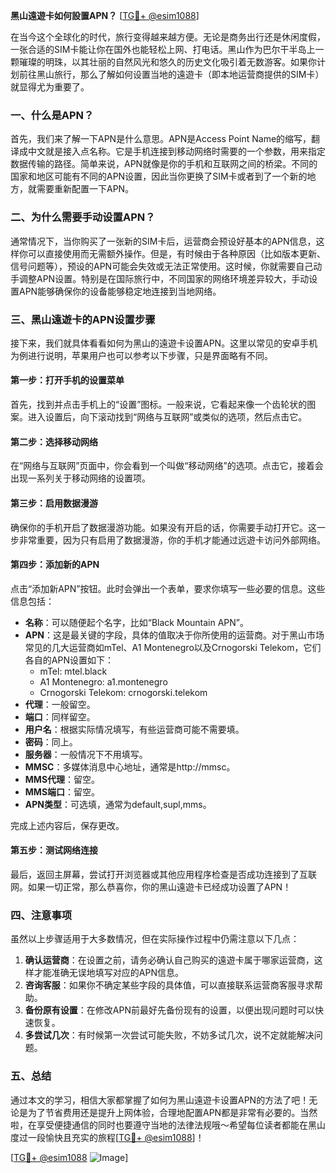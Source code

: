 **黑山遠遊卡如何設置APN？** [[TG💪+ @esim1088](https://t.me/s/esim1088)]

在当今这个全球化的时代，旅行变得越来越方便。无论是商务出行还是休闲度假，一张合适的SIM卡能让你在国外也能轻松上网、打电话。黑山作为巴尔干半岛上一颗璀璨的明珠，以其壮丽的自然风光和悠久的历史文化吸引着无数游客。如果你计划前往黑山旅行，那么了解如何设置当地的遠遊卡（即本地运营商提供的SIM卡）就显得尤为重要了。

### 一、什么是APN？

首先，我们来了解一下APN是什么意思。APN是Access Point Name的缩写，翻译成中文就是接入点名称。它是手机连接到移动网络时需要的一个参数，用来指定数据传输的路径。简单来说，APN就像是你的手机和互联网之间的桥梁。不同的国家和地区可能有不同的APN设置，因此当你更换了SIM卡或者到了一个新的地方，就需要重新配置一下APN。

### 二、为什么需要手动设置APN？

通常情况下，当你购买了一张新的SIM卡后，运营商会预设好基本的APN信息，这样你可以直接使用而无需额外操作。但是，有时候由于各种原因（比如版本更新、信号问题等），预设的APN可能会失效或无法正常使用。这时候，你就需要自己动手调整APN设置。特别是在国际旅行中，不同国家的网络环境差异较大，手动设置APN能够确保你的设备能够稳定地连接到当地网络。

### 三、黑山遠遊卡的APN设置步骤

接下来，我们就具体看看如何为黑山的遠遊卡设置APN。这里以常见的安卓手机为例进行说明，苹果用户也可以参考以下步骤，只是界面略有不同。

#### 第一步：打开手机的设置菜单
首先，找到并点击手机上的“设置”图标。一般来说，它看起来像一个齿轮状的图案。进入设置后，向下滚动找到“网络与互联网”或类似的选项，然后点击它。

#### 第二步：选择移动网络
在“网络与互联网”页面中，你会看到一个叫做“移动网络”的选项。点击它，接着会出现一系列关于移动网络的设置项。

#### 第三步：启用数据漫游
确保你的手机开启了数据漫游功能。如果没有开启的话，你需要手动打开它。这一步非常重要，因为只有启用了数据漫游，你的手机才能通过远遊卡访问外部网络。

#### 第四步：添加新的APN
点击“添加新APN”按钮。此时会弹出一个表单，要求你填写一些必要的信息。这些信息包括：

- **名称**：可以随便起个名字，比如“Black Mountain APN”。
- **APN**：这是最关键的字段，具体的值取决于你所使用的运营商。对于黑山市场常见的几大运营商如mTel、A1 Montenegro以及Crnogorski Telekom，它们各自的APN设置如下：
  - mTel: mtel.black
  - A1 Montenegro: a1.montenegro
  - Crnogorski Telekom: crnogorski.telekom
- **代理**：一般留空。
- **端口**：同样留空。
- **用户名**：根据实际情况填写，有些运营商可能不需要填。
- **密码**：同上。
- **服务器**：一般情况下不用填写。
- **MMSC**：多媒体消息中心地址，通常是http://mmsc。
- **MMS代理**：留空。
- **MMS端口**：留空。
- **APN类型**：可选填，通常为default,supl,mms。

完成上述内容后，保存更改。

#### 第五步：测试网络连接
最后，返回主屏幕，尝试打开浏览器或其他应用程序检查是否成功连接到了互联网。如果一切正常，那么恭喜你，你的黑山遠遊卡已经成功设置了APN！

### 四、注意事项

虽然以上步骤适用于大多数情况，但在实际操作过程中仍需注意以下几点：

1. **确认运营商**：在设置之前，请务必确认自己购买的遠遊卡属于哪家运营商，这样才能准确无误地填写对应的APN信息。
2. **咨询客服**：如果你不确定某些字段的具体值，可以直接联系运营商客服寻求帮助。
3. **备份原有设置**：在修改APN前最好先备份现有的设置，以便出现问题时可以快速恢复。
4. **多尝试几次**：有时候第一次尝试可能失败，不妨多试几次，说不定就能解决问题。

### 五、总结

通过本文的学习，相信大家都掌握了如何为黑山遠遊卡设置APN的方法了吧！无论是为了节省费用还是提升上网体验，合理地配置APN都是非常有必要的。当然啦，在享受便捷通信的同时也要遵守当地的法律法规哦～希望每位读者都能在黑山度过一段愉快且充实的旅程[[TG💪+ @esim1088](https://t.me/s/esim1088)]！

[[TG💪+ @esim1088](https://t.me/s/esim1088) ![Image](https://i.postimg.cc/4NQfJmqS/Snipaste-2025-05-13-00-14-12.png)]